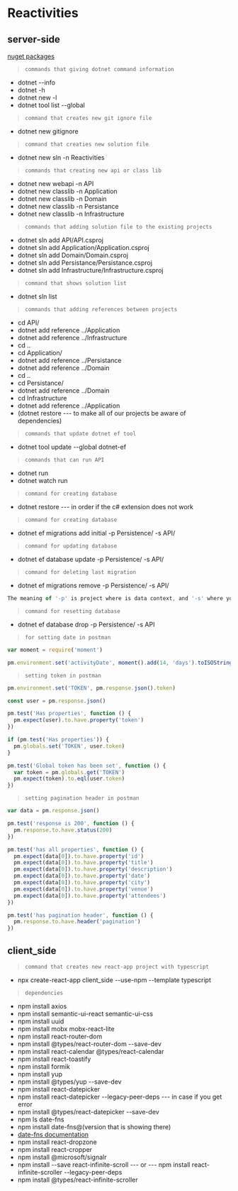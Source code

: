 # Reactivities

## server-side

[nuget packages](https://www.nuget.org/packages)

> `commands that giving dotnet command information`

- dotnet --info
- dotnet -h
- dotnet new -l
- dotnet tool list --global

> `command that creates new git ignore file`

- dotnet new gitignore

> `command that creaties new solution file`

- dotnet new sln -n Reactivities

> `commands that creating new api or class lib`

- dotnet new webapi -n API
- dotnet new classlib -n Application
- dotnet new classlib -n Domain
- dotnet new classlib -n Persistance
- dotnet new classlib -n Infrastructure

> `commands that adding solution file to the existing projects`

- dotnet sln add API/API.csproj
- dotnet sln add Application/Application.csproj
- dotnet sln add Domain/Domain.csproj
- dotnet sln add Persistance/Persistance.csproj
- dotnet sln add Infrastructure/Infrastructure.csproj

> `command that shows solution list`

- dotnet sln list

> `commands that adding references between projects`

- cd API/
- dotnet add reference ../Application
- dotnet add reference ../Infrastructure
- cd ..
- cd Application/
- dotnet add reference ../Persistance
- dotnet add reference ../Domain
- cd ..
- cd Persistance/
- dotnet add reference ../Domain
- cd Infrastructure
- dotnet add reference ../Application
- (dotnet restore --- to make all of our projects be aware of dependencies)

> `commands that update dotnet ef tool`

- dotnet tool update --global dotnet-ef

> `commands that can run API`

- dotnet run
- dotnet watch run

> `command for creating database`

- dotnet restore --- in order if the c# extension does not work

> `command for creating database`

- dotnet ef migrations add initial -p Persistence/ -s API/

> `command for updating database`

- dotnet ef database update -p Persistence/ -s API/

> `command for deleting last migration`

- dotnet ef migrations remove -p Persistence/ -s API/

```javascript
The meaning of '-p' is project where is data context, and '-s' where you forward the flag.

```

> `command for resetting database`

- dotnet ef database drop -p Persistence/ -s API

> `for setting date in postman`

```javascript
var moment = require('moment')

pm.environment.set('activityDate', moment().add(14, 'days').toISOString())
```

> `setting token in postman`

```javascript
pm.environment.set('TOKEN', pm.response.json().token)
```

```javascript
const user = pm.response.json()

pm.test('Has properties', function () {
  pm.expect(user).to.have.property('token')
})

if (pm.test('Has properties')) {
  pm.globals.set('TOKEN', user.token)
}

pm.test('Global token has been set', function () {
  var token = pm.globals.get('TOKEN')
  pm.expect(token).to.eql(user.token)
})
```

> `setting pagination header in postman`

```javascript
var data = pm.response.json()

pm.test('response is 200', function () {
  pm.response.to.have.status(200)
})

pm.test('has all properties', function () {
  pm.expect(data[0]).to.have.property('id')
  pm.expect(data[0]).to.have.property('title')
  pm.expect(data[0]).to.have.property('description')
  pm.expect(data[0]).to.have.property('date')
  pm.expect(data[0]).to.have.property('city')
  pm.expect(data[0]).to.have.property('venue')
  pm.expect(data[0]).to.have.property('attendees')
})

pm.test('has pagination header', function () {
  pm.response.to.have.header('pagination')
})
```

## client_side

> `command that creates new react-app project with typescript`

- npx create-react-app client_side --use-npm --template typescript

> `dependencies`

- npm install axios
- npm install semantic-ui-react semantic-ui-css
- npm install uuid
- npm install mobx mobx-react-lite
- npm install react-router-dom
- npm install @types/react-router-dom --save-dev
- npm install react-calendar @types/react-calendar
- npm install react-toastify
- npm install formik
- npm install yup
- npm install @types/yup --save-dev
- npm install react-datepicker
- npm install react-datepicker --legacy-peer-deps --- in case if you get error
- npm install @types/react-datepicker --save-dev
- npm ls date-fns
- npm install date-fns@(version that is showing there)
- [date-fns documentation](https://date-fns.org)
- npm install react-dropzone
- npm install react-cropper
- npm install @microsoft/signalr
- npm install --save react-infinite-scroll --- or --- npm install react-infinite-scroller --legacy-peer-deps
- npm install @types/react-infinite-scroller
